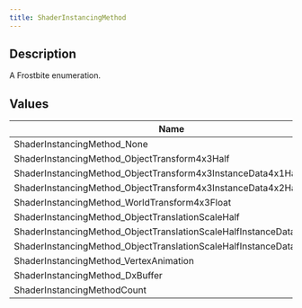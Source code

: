 ```yaml
---
title: ShaderInstancingMethod
---
```

## Description

A Frostbite enumeration.

## Values

| Name                                                                  | Value | Description |
| --------------------------------------------------------------------- | ----- | ----------- |
| ShaderInstancingMethod\_None                                          | 0     |             |
| ShaderInstancingMethod\_ObjectTransform4x3Half                        | 1     |             |
| ShaderInstancingMethod\_ObjectTransform4x3InstanceData4x1Half         | 2     |             |
| ShaderInstancingMethod\_ObjectTransform4x3InstanceData4x2Half         | 3     |             |
| ShaderInstancingMethod\_WorldTransform4x3Float                        | 4     |             |
| ShaderInstancingMethod\_ObjectTranslationScaleHalf                    | 5     |             |
| ShaderInstancingMethod\_ObjectTranslationScaleHalfInstanceData4x1Half | 6     |             |
| ShaderInstancingMethod\_ObjectTranslationScaleHalfInstanceData4x2Half | 7     |             |
| ShaderInstancingMethod\_VertexAnimation                               | 8     |             |
| ShaderInstancingMethod\_DxBuffer                                      | 9     |             |
| ShaderInstancingMethodCount                                           | 10    |             |
